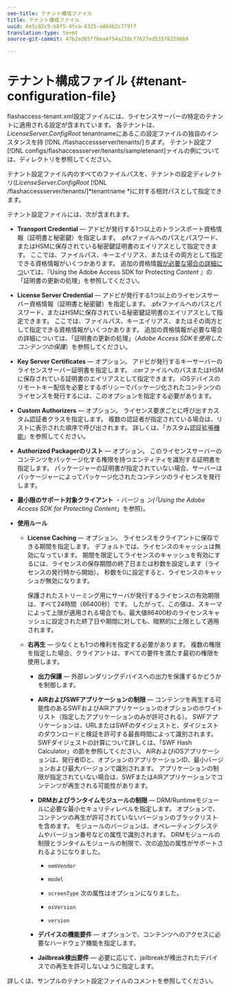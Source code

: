 ```yaml
---
seo-title: テナント構成ファイル
title: テナント構成ファイル
uuid: 6e5c82c9-b8f5-4fca-8325-a884b2c779f7
translation-type: tm+mt
source-git-commit: 47b2ed65ff0ea4f54a210cf7627ed535782296b9

---
```



# テナント構成ファイル {#tenant-configuration-file}

flashaccess-tenant.xml設定ファイルには、ライセンスサーバーの特定のテナントに適用される設定が含まれています。 各テナントは、 *LicenseServer.ConfigRoot* tenantnameにあるこの設定ファイルの独自のインスタンスを持 [!DNL /flashaccessserver/tenants/]*ちます&#x200B;*。 テナント設定フ[!DNL configs/flashaccessserver/tenants/sampletenant]ァイルの例については、ディレクトリを参照してください。

テナント設定ファイル内のすべてのファイルパスを、テナントの設定ディレクトリ(*LicenseServer.ConfigRoot* [!DNL /flashaccessserver/tenants/]*tenantname *)に対する相対パスとして指定できます。

テナント設定ファイルには、次が含まれます。

* **Transport Credential** — アドビが発行する1つ以上のトランスポート資格情報（証明書と秘密鍵）を指定します。 .pfxファイルへのパスとパスワード、またはHSMに保存されている秘密鍵証明書のエイリアスとして指定できます。 ここでは、ファイルパス、キーエイリアス、またはその両方として指定できる資格情報がいくつかあります。 追加の資格情[報が必要な場合の詳細につ](../../aaxs-protecting-content/content-implementing-the-license-server/content-handling-cert-updates.md)いては、『Using the Adobe Access SDK for Protecting *Content* 』の「証明書の更新の処理」を参照してください。
* **License Server Credential** — アドビが発行する1つ以上のライセンスサーバー資格情報（証明書と秘密鍵）を指定します。 .pfxファイルへのパスとパスワード、またはHSMに保存されている秘密鍵証明書のエイリアスとして指定できます。 ここでは、ファイルパス、キーエイリアス、またはその両方として指定できる資格情報がいくつかあります。 追加の資格情報が必要な場合の詳細については、「証明書の更新の処理」（*Adobe Access SDKを使用したコンテンツの保護*）を参照してください。
* **Key Server Certificates** — オプション。 アドビが発行するキーサーバーのライセンスサーバー証明書を指定します。 .cerファイルへのパスまたはHSMに保存されている証明書のエイリアスとして指定できます。 iOSデバイスのリモートキー配信を必要とするポリシーでパッケージ化されたコンテンツのライセンスを発行するには、このオプションを指定する必要があります。
* **Custom Authorizers** — オプション。 ライセンス要求ごとに呼び出すカスタム認証者クラスを指定します。 複数の認証者が指定されている場合は、リストに表示された順序で呼び出されます。 詳しくは、「カスタム認証拡張[機能](../../aaxs-protected-streaming/custom-authorization-extensions.md)」を参照してください。
* **Authorized Packagerのリスト** — オプション。 このライセンスサーバーのコンテンツをパッケージ化する権限を持つエンティティを識別する証明書を指定します。 パッケージャーの証明書が指定されていない場合、サーバーはパッケージャーによってパッケージ化されたコンテンツのライセンスを発行します。
* **最小限のサポート対象クライアント** ・バージョ *ン(「Using the Adobe Access SDK for Protecting Content*」を参照)。
* **使用ルール**

   * **License Caching** — オプション。 ライセンスをクライアントに保存できる期間を指定します。 デフォルトでは、ライセンスのキャッシュは無効になっています。 期間を限定してライセンスのキャッシュを有効にするには、ライセンスの保存期間の終了日または秒数を設定します（ライセンスの発行時から開始）。 秒数を0に設定すると、ライセンスのキャッシュが無効になります。

      保護されたストリーミング用にサーバが発行するライセンスの有効期限は、すべて24時間（86400秒）です。 したがって、この値は、スキーマによって上限が適用される場合でも、最大値86400秒のライセンスキャッシュに設定された終了日や期間に対しても、暗黙的に上限として適用されます。

   * **右再生** — 少なくとも1つの権利を指定する必要があります。 複数の権限を指定した場合、クライアントは、すべての要件を満たす最初の権限を使用します。

      * **出力保護** — 外部レンダリングデバイスへの出力を保護するかどうかを制御します。
      * **AIRおよびSWFアプリケーションの制限** — コンテンツを再生する可能性のあるSWFおよびAIRアプリケーションのオプションのホワイトリスト（指定したアプリケーションのみが許可される）。 SWFアプリケーションは、URLまたはSWFのダイジェストと、ダイジェストのダウンロードと検証を許可する最長時間によって識別されます。 SWFダイジェストの計算について詳しくは、「SWF Hash Calculator」の節を参照してください。 AIRおよびiOSアプリケーションは、発行者IDと、オプションのアプリケーションID、最小バージョンおよび最大バージョンで識別されます。 アプリケーションの制限が指定されていない場合は、SWFまたはAIRアプリケーションでコンテンツが再生される可能性があります。
      * **DRMおよびランタイムモジュールの制限** — DRM/Runtimeモジュールに必要な最小セキュリティレベルを指定します。 オプションで、コンテンツの再生が許可されていないバージョンのブラックリストを含めます。 モジュールのバージョンは、オペレーティングシステムやバージョン番号などの属性で識別されます。 DRMモジュールの制限とランタイムモジュールの制限で、次の追加の属性がサポートされるようになりました。

         * `oemVendor`
         * `model`
         * `screenType`
         次の属性はオプションになりました。

         * `osVersion`
         * `version`
      * **デバイスの機能要件** — オプションで、コンテンツへのアクセスに必要なハードウェア機能を指定します。
      * **Jailbreak検出要件** — 必要に応じて、jailbreakが検出されたデバイスでの再生を許可しないように指定します。



詳しくは、サンプルのテナント設定ファイルのコメントを参照してください。
